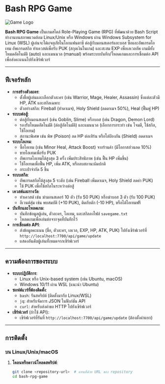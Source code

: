 # Bash RPG Game

![Game Logo](https://via.placeholder.com/150?text=RPG+Game) <!-- แทนที่ด้วยโลโก้จริงถ้ามี -->

**Bash RPG Game** เป็นเกมสไตล์ Role-Playing Game (RPG) ที่พัฒนาด้วย Bash Script ทำงานบนสภาพแวดล้อม Linux/Unix หรือ Windows ผ่าน Windows Subsystem for Linux (WSL) ผู้เล่นจะได้ผจญภัยในโลกแฟนตาซี ต่อสู้กับมอนสเตอร์และบอส ซื้อและอัพเกรดไอเทม อัพเกรดสกิล ทำเควสต์เพื่อรับ PUK (สกุลเงินในเกม) และสะสม EXP เพื่อเลเวลอัพ เกมมีทั้งโหมดอัตโนมัติ (auto) และแมนนวล (manual) พร้อมระบบบันทึก/โหลดเกมและการเชื่อมต่อ API เพื่อส่งคะแนนไปยังเซิร์ฟเวอร์

---

## ฟีเจอร์หลัก

- **การสร้างตัวละคร**:
  - ตั้งชื่อผู้เล่นและเลือกตัวละคร (เช่น Warrior, Mage, Healer, Assassin) ซึ่งแต่ละตัวมี HP, ATK และสกิลเฉพาะ
  - ตัวอย่างสกิล: Fireball (ทำดาเมจ), Holy Shield (ลดดาเมจ 50%), Heal (ฟื้นฟู HP)
- **ระบบต่อสู้**:
  - ต่อสู้กับมอนสเตอร์ (เช่น Goblin, Slime) หรือบอส (เช่น Dragon, Demon Lord)
  - รองรับโหมดอัตโนมัติ (ต่อสู้อัตโนมัติ) และแมนนวล (เลือกการกระทำ เช่น โจมตี, ใช้สกิล, ใช้ไอเทม)
  - สถานะพิเศษ เช่น พิษ (Poison) ลด HP ต่อเทิร์น หรือโล่ป้องกัน (Shield) ลดดาเมจ
- **ระบบไอเทม**:
  - ซื้อไอเทม (เช่น Minor Heal, Attack Boost) จากร้านค้า (มีโอกาสส่วนลด 10%)
  - ขายไอเทมเพื่อรับ PUK
  - อัพเกรดไอเทมได้สูงสุด 3 ครั้ง เพิ่มประสิทธิภาพ (เช่น ฟื้น HP เพิ่มขึ้น)
  - ใช้ไอเทมเพื่อฟื้น HP, เพิ่ม ATK, หรือลบสถานะผิดปกติ
  - กระเป๋าจำกัด 5 ชิ้น
- **ระบบสกิล**:
  - อัพเกรดสกิลได้สูงสุด 5 ระดับ (เช่น Fireball เพิ่มดาเมจ, Holy Shield ลดค่า PUK)
  - ใช้ PUK เพื่อใช้สกิลในระหว่างต่อสู้
- **เควสต์และรางวัล**:
  - ทำเควสต์ เช่น ฆ่ามอนสเตอร์ 10 ตัว (รับ 50 PUK) หรือฆ่าบอส 3 ตัว (รับ 100 PUK)
  - อีเวนต์สุ่ม เช่น พบสมบัติ (+10 PUK), ติดกับดัก (-10 HP), หรือได้ไอเทมฟรี
- **บันทึกและโหลดเกม**:
  - บันทึกข้อมูลผู้เล่น, ตัวละคร, ไอเทม, และสกิลลงไฟล์ `savegame.txt`
  - โหลดเกมเพื่อเล่นต่อจากจุดที่บันทึกไว้
- **การเชื่อมต่อ API**:
  - ส่งข้อมูลคะแนน (ชื่อ, ตัวละคร, เลเวล, EXP, HP, ATK, PUK) ไปยังเซิร์ฟเวอร์ที่ `http://localhost:7700/api/game/update`
  - แสดงอันดับผู้เล่นทั้งหมดจากเซิร์ฟเวอร์

---

## ความต้องการของระบบ

- **ระบบปฏิบัติการ**:
  - Linux หรือ Unix-based system (เช่น Ubuntu, macOS)
  - Windows 10/11 ผ่าน WSL (แนะนำ Ubuntu)
- **ซอฟต์แวร์ที่ต้องติดตั้ง**:
  - `bash`: รันสคริปต์ (ติดตั้งมากับ Linux/WSL)
  - `jq`: สำหรับจัดการ JSON ในฟังก์ชัน API
  - `curl`: สำหรับส่งคำขอ HTTP ไปยังเซิร์ฟเวอร์
- **เซิร์ฟเวอร์** (ถ้าใช้ API):
  - เซิร์ฟเวอร์ที่รันที่ `http://localhost:7700/api/game/update` (ต้องตั้งค่าแยก)

---

## การติดตั้ง

### บน Linux/Unix/macOS

1. **โคลนหรือดาวน์โหลดสคริปต์**:
   ```bash
   git clone <repository-url>  # แทนที่ด้วย URL ของ repository
   cd bash-rpg-game
